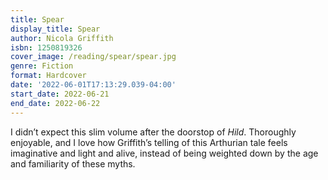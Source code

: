 ```yaml
---
title: Spear
display_title: Spear
author: Nicola Griffith
isbn: 1250819326
cover_image: /reading/spear/spear.jpg
genre: Fiction
format: Hardcover
date: '2022-06-01T17:13:29.039-04:00'
start_date: 2022-06-21
end_date: 2022-06-22
---
```


I didn’t expect this slim volume after the doorstop of *Hild*. Thoroughly enjoyable, and I love how Griffith’s telling of this Arthurian tale feels imaginative and light and alive, instead of being weighted down by the age and familiarity of these myths.